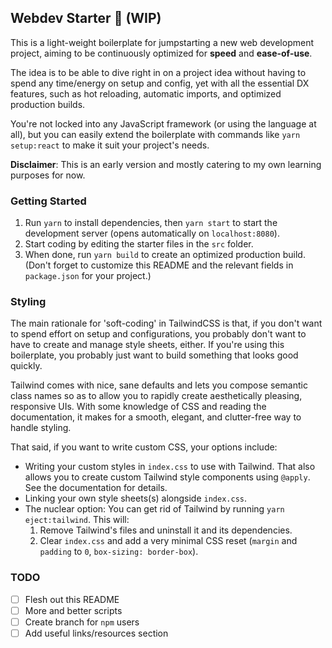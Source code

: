 ## Webdev Starter 🚀 (WIP)

This is a light-weight boilerplate for jumpstarting a new web development project, aiming to be continuously optimized for **speed** and **ease-of-use**.

The idea is to be able to dive right in on a project idea without having to spend any time/energy on setup and config, yet with all the essential
DX features, such as hot reloading, automatic imports, and optimized production builds.

You're not locked into any JavaScript framework (or using the language at all), but you can easily extend the boilerplate with commands like `yarn setup:react` to make it suit your project's needs.

**Disclaimer**: This is an early version and mostly catering to my own learning purposes for now.

### Getting Started

1. Run `yarn` to install dependencies, then `yarn start` to start the development server (opens automatically on `localhost:8080`).
2. Start coding by editing the starter files in the `src` folder.
3. When done, run `yarn build` to create an optimized production build. (Don't forget to customize this README and the relevant fields in `package.json` for your project.)

### Styling

The main rationale for 'soft-coding' in TailwindCSS is that, if you don't want to spend effort on setup and configurations, you probably don't want to have to create and manage style sheets, either. If you're using this boilerplate, you probably just want to build something that looks good quickly.

Tailwind comes with nice, sane defaults and lets you compose semantic class names so as to allow you to rapidly create aesthetically pleasing, responsive UIs. With some knowledge of CSS and reading the documentation, it makes for a smooth, elegant, and clutter-free way to handle styling.

That said, if you want to write custom CSS, your options include:

* Writing your custom styles in `index.css` to use with Tailwind. That also allows you to create custom Tailwind style components using `@apply`. See the documentation for details.
* Linking your own style sheets(s) alongside `index.css`.
* The nuclear option: You can get rid of Tailwind by running `yarn eject:tailwind`. This will:
  1. Remove Tailwind's files and uninstall it and its dependencies.
  2. Clear `index.css` and add a very minimal CSS reset (`margin` and `padding` to `0`, `box-sizing: border-box`).

### TODO

- [ ] Flesh out this README
- [ ] More and better scripts
- [ ] Create branch for `npm` users
- [ ] Add useful links/resources section
